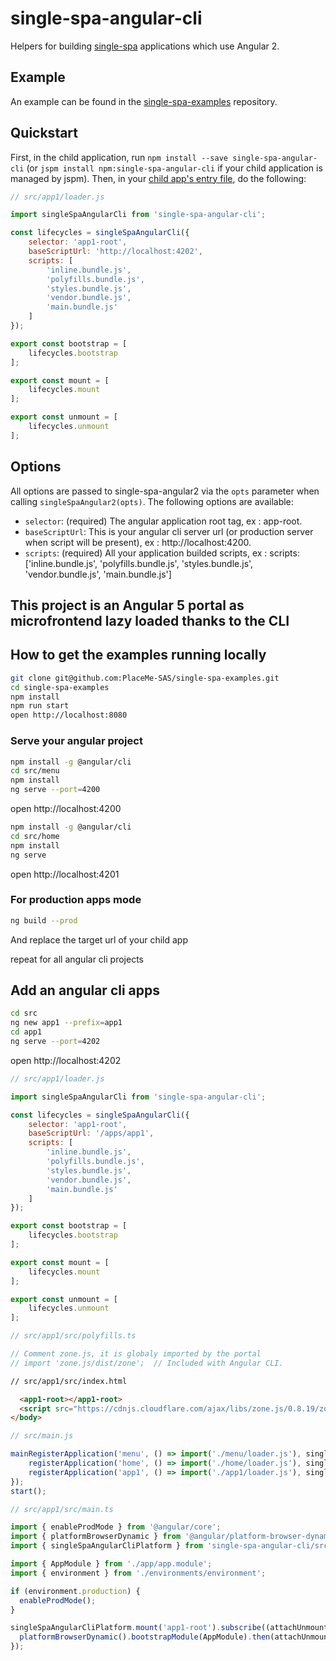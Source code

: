 # single-spa-angular-cli
Helpers for building [single-spa](https://github.com/CanopyTax/single-spa) applications which use Angular 2.

## Example
An example can be found in the [single-spa-examples](https://github.com/CanopyTax/single-spa-examples/blob/master/src/angular-cli/angular-cli.app.js) repository.

## Quickstart
First, in the child application, run `npm install --save single-spa-angular-cli` (or `jspm install npm:single-spa-angular-cli` if your child application is managed by jspm). Then, in your [child app's entry file](https://github.com/CanopyTax/single-spa/blob/docs-1/docs/configuring-child-applications.md#the-entry-file), do the following:

```js
// src/app1/loader.js

import singleSpaAngularCli from 'single-spa-angular-cli';

const lifecycles = singleSpaAngularCli({
    selector: 'app1-root',
    baseScriptUrl: 'http://localhost:4202',
    scripts: [
        'inline.bundle.js',
        'polyfills.bundle.js',
        'styles.bundle.js',
        'vendor.bundle.js',
        'main.bundle.js'
    ]
});

export const bootstrap = [
    lifecycles.bootstrap
];

export const mount = [
    lifecycles.mount
];

export const unmount = [
    lifecycles.unmount
];
```

## Options

All options are passed to single-spa-angular2 via the `opts` parameter when calling `singleSpaAngular2(opts)`. The following options are available:

- `selector`: (required) The angular application root tag, ex : app-root.
- `baseScriptUrl`: This is your angular cli server url (or production server when script will be present), ex : http://localhost:4200.
- `scripts`: (required) All your application builded scripts, ex : scripts: ['inline.bundle.js', 'polyfills.bundle.js', 'styles.bundle.js', 'vendor.bundle.js', 'main.bundle.js']

## This project is an Angular 5 portal as microfrontend lazy loaded thanks to the CLI

## How to get the examples running locally
```bash
git clone git@github.com:PlaceMe-SAS/single-spa-examples.git
cd single-spa-examples
npm install
npm run start
open http://localhost:8080
```

### Serve your angular project
```bash
npm install -g @angular/cli
cd src/menu
npm install
ng serve --port=4200
```
open http://localhost:4200

```bash
npm install -g @angular/cli
cd src/home
npm install
ng serve
```
open http://localhost:4201

### For production apps mode
```bash
ng build --prod
```
And replace the target url of your child app

repeat for all angular cli projects

## Add an angular cli apps
```bash
cd src
ng new app1 --prefix=app1
cd app1
ng serve --port=4202
```
open http://localhost:4202

```js
// src/app1/loader.js

import singleSpaAngularCli from 'single-spa-angular-cli';

const lifecycles = singleSpaAngularCli({
    selector: 'app1-root',
    baseScriptUrl: '/apps/app1',
    scripts: [
        'inline.bundle.js',
        'polyfills.bundle.js',
        'styles.bundle.js',
        'vendor.bundle.js',
        'main.bundle.js'
    ]
});

export const bootstrap = [
    lifecycles.bootstrap
];

export const mount = [
    lifecycles.mount
];

export const unmount = [
    lifecycles.unmount
];

```

```js
// src/app1/src/polyfills.ts

// Comment zone.js, it is globaly imported by the portal
// import 'zone.js/dist/zone';  // Included with Angular CLI.
```

```html
// src/app1/src/index.html

  <app1-root></app1-root>
  <script src="https://cdnjs.cloudflare.com/ajax/libs/zone.js/0.8.19/zone.js"></script>
</body>
```

```js
// src/main.js

mainRegisterApplication('menu', () => import('./menu/loader.js'), singleSpaAngularCliRouter.hashPrefix('/**')).then(() => {
    registerApplication('home', () => import('./home/loader.js'), singleSpaAngularCliRouter.hashPrefix('/home', true));
    registerApplication('app1', () => import('./app1/loader.js'), singleSpaAngularCliRouter.hashPrefix('/app1'));
});
start();
```

```js
// src/app1/src/main.ts

import { enableProdMode } from '@angular/core';
import { platformBrowserDynamic } from '@angular/platform-browser-dynamic';
import { singleSpaAngularCliPlatform } from 'single-spa-angular-cli/src/single-spa-angular-cli-platform';

import { AppModule } from './app/app.module';
import { environment } from './environments/environment';

if (environment.production) {
  enableProdMode();
}

singleSpaAngularCliPlatform.mount('app1-root').subscribe((attachUnmount) => {
  platformBrowserDynamic().bootstrapModule(AppModule).then(attachUnmount);
});
```